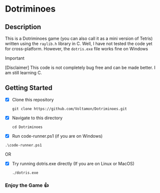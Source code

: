 # Dotriminoes

## Description
This is a Dotriminoes game (you can also call it as a mini version of Tetris) written using the `raylib.h` library in C. Well, I have not tested the code yet for cross-platform. However, the `dotris.exe` file works fine on Windows

> [!IMPORTANT]
> [Disclaimer] This code is not completely bug free and can be made better. I am still learning C.

## Getting Started
- [x] Clone this repository
  ```
  git clone https://github.com/Voltamon/Dotriminoes.git
  ```
- [x] Navigate to this directory
  ```
  cd Dotriminoes
  ```
- [x]  Run code-runner.ps1 (if you are on Windows)
  ```
  .\code-runner.ps1
  ```
OR
- [x] Try running dotris.exe directly (If you are on Linux or MacOS)
  ```
  ./dotris.exe
  ```
###  Enjoy the Game :+1:
